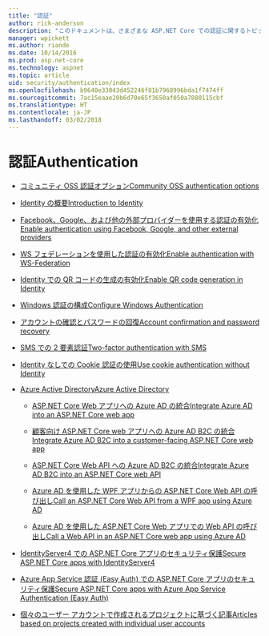 ```yaml
---
title: "認証"
author: rick-anderson
description: "このドキュメントは、さまざまな ASP.NET Core での認証に関するトピックの目次として機能します。"
manager: wpickett
ms.author: riande
ms.date: 10/14/2016
ms.prod: asp.net-core
ms.technology: aspnet
ms.topic: article
uid: security/authentication/index
ms.openlocfilehash: b9640e33043d452246f81b7968996bda1f7474ff
ms.sourcegitcommit: 7ac15eaae20b6d70e65f3650af050a7880115cbf
ms.translationtype: HT
ms.contentlocale: ja-JP
ms.lasthandoff: 03/02/2018
---
```

# <a name="authentication"></a><span data-ttu-id="7ea9d-103">認証</span><span class="sxs-lookup"><span data-stu-id="7ea9d-103">Authentication</span></span>

* [<span data-ttu-id="7ea9d-104">コミュニティ OSS 認証オプション</span><span class="sxs-lookup"><span data-stu-id="7ea9d-104">Community OSS authentication options</span></span>](community.md)

* [<span data-ttu-id="7ea9d-105">Identity の概要</span><span class="sxs-lookup"><span data-stu-id="7ea9d-105">Introduction to Identity</span></span>](identity.md)

* [<span data-ttu-id="7ea9d-106">Facebook、Google、および他の外部プロバイダーを使用する認証の有効化</span><span class="sxs-lookup"><span data-stu-id="7ea9d-106">Enable authentication using Facebook, Google, and other external providers</span></span>](social/index.md)

* [<span data-ttu-id="7ea9d-107">WS フェデレーションを使用した認証の有効化</span><span class="sxs-lookup"><span data-stu-id="7ea9d-107">Enable authentication with WS-Federation</span></span>](ws-federation.md)

* [<span data-ttu-id="7ea9d-108">Identity での QR コードの生成の有効化</span><span class="sxs-lookup"><span data-stu-id="7ea9d-108">Enable QR code generation in Identity</span></span>](identity-enable-qrcodes.md)

* [<span data-ttu-id="7ea9d-109">Windows 認証の構成</span><span class="sxs-lookup"><span data-stu-id="7ea9d-109">Configure Windows Authentication</span></span>](windowsauth.md)

* [<span data-ttu-id="7ea9d-110">アカウントの確認とパスワードの回復</span><span class="sxs-lookup"><span data-stu-id="7ea9d-110">Account confirmation and password recovery</span></span>](accconfirm.md)

* [<span data-ttu-id="7ea9d-111">SMS での 2 要素認証</span><span class="sxs-lookup"><span data-stu-id="7ea9d-111">Two-factor authentication with SMS</span></span>](2fa.md)

* [<span data-ttu-id="7ea9d-112">Identity なしでの Cookie 認証の使用</span><span class="sxs-lookup"><span data-stu-id="7ea9d-112">Use cookie authentication without Identity</span></span>](cookie.md)

* [<span data-ttu-id="7ea9d-113">Azure Active Directory</span><span class="sxs-lookup"><span data-stu-id="7ea9d-113">Azure Active Directory</span></span>](azure-active-directory/index.md)

  * [<span data-ttu-id="7ea9d-114">ASP.NET Core Web アプリへの Azure AD の統合</span><span class="sxs-lookup"><span data-stu-id="7ea9d-114">Integrate Azure AD into an ASP.NET Core web app</span></span>](https://azure.microsoft.com/documentation/samples/active-directory-dotnet-webapp-openidconnect-aspnetcore/)

  * [<span data-ttu-id="7ea9d-115">顧客向け ASP.NET Core web アプリへの Azure AD B2C の統合</span><span class="sxs-lookup"><span data-stu-id="7ea9d-115">Integrate Azure AD B2C into a customer-facing ASP.NET Core web app</span></span>](azure-ad-b2c.md)

  * [<span data-ttu-id="7ea9d-116">ASP.NET Core Web API への Azure AD B2C の統合</span><span class="sxs-lookup"><span data-stu-id="7ea9d-116">Integrate Azure AD B2C into an ASP.NET Core web API</span></span>](azure-ad-b2c-webapi.md)

  * [<span data-ttu-id="7ea9d-117">Azure AD を使用した WPF アプリからの ASP.NET Core Web API の呼び出し</span><span class="sxs-lookup"><span data-stu-id="7ea9d-117">Call an ASP.NET Core Web API from a WPF app using Azure AD</span></span>](https://azure.microsoft.com/documentation/samples/active-directory-dotnet-native-aspnetcore/)

  * [<span data-ttu-id="7ea9d-118">Azure AD を使用した ASP.NET Core Web アプリでの Web API の呼び出し</span><span class="sxs-lookup"><span data-stu-id="7ea9d-118">Call a Web API in an ASP.NET Core web app using Azure AD</span></span>](https://azure.microsoft.com/documentation/samples/active-directory-dotnet-webapp-webapi-openidconnect-aspnetcore/)

* [<span data-ttu-id="7ea9d-119">IdentityServer4 での ASP.NET Core アプリのセキュリティ保護</span><span class="sxs-lookup"><span data-stu-id="7ea9d-119">Secure ASP.NET Core apps with IdentityServer4</span></span>](http://docs.identityserver.io/en/release/)

* [<span data-ttu-id="7ea9d-120">Azure App Service 認証 (Easy Auth) での ASP.NET Core アプリのセキュリティ保護</span><span class="sxs-lookup"><span data-stu-id="7ea9d-120">Secure ASP.NET Core apps with Azure App Service Authentication (Easy Auth)</span></span>](https://docs.microsoft.com/azure/app-service/app-service-authentication-overview)

* [<span data-ttu-id="7ea9d-121">個々のユーザー アカウントで作成されるプロジェクトに基づく記事</span><span class="sxs-lookup"><span data-stu-id="7ea9d-121">Articles based on projects created with individual user accounts</span></span>](xref:security/authentication/individual)
